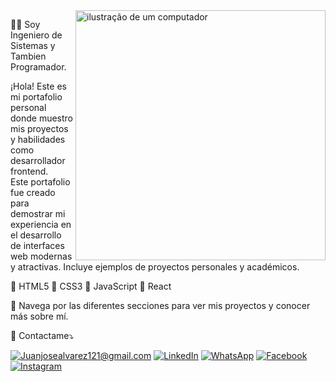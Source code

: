 <img src="https://raw.githubusercontent.com/MicaelliMedeiros/micaellimedeiros/master/image/computer-illustration.png" alt="ilustração de um computador" min-width="400px" max-width="400px" width="400px" align="right">

👩‍💻 Soy Ingeniero de Sistemas y Tambien Programador.

<p align="left"> 
  ¡Hola! Este es mi portafolio personal donde muestro mis proyectos y habilidades como desarrollador frontend.<br>
  Este portafolio fue creado para demostrar mi experiencia en el desarrollo de interfaces web modernas y atractivas. Incluye ejemplos de proyectos personales y académicos.
</p>

<p align="left">
  🦄 HTML5
  🦄 CSS3
  🦄 JavaScript
  🦄 React
</p>

<p align="left">
  💼 Navega por las diferentes secciones para ver mis proyectos y conocer más sobre mí.
</p>

<p align="left">
  💌 Contactame⤵️
</p>

<p align="left">
  <a href="" title="Juanjosealvarez121@gmail.com">
  <img src="https://img.shields.io/badge/-Gmail-FF0000?style=flat-square&labelColor=FF0000&logo=gmail&logoColor=white&link=Juanjosealvarez121@gmail.com" alt="Juanjosealvarez121@gmail.com"/></a>
  
  <a href="https://www.linkedin.com/in/juan-jose-carrasco-%C3%A1lvarez-64a88a20a?utm_source=share&utm_campaign=share_via&utm_content=profile&utm_medium=android_app" title="LinkedIn">
  <img src="https://img.shields.io/badge/-Linkedin-0e76a8?style=flat-square&logo=Linkedin&logoColor=white&link=LINK-DO-SEU-LINKEDIN" alt="LinkedIn"/></a>
 
  <a href="https://wa.me/+584245570542" title="WhatsApp">  
  <img src="https://img.shields.io/badge/-WhatsApp-25d366?style=flat-square&labelColor=25d366&logo=whatsapp&logoColor=white&link=https://wa.me/+584245570542" alt="WhatsApp"/></a>
  
  <a href="https://www.facebook.com/share/1XNqaaAA8F/" title="Facebook">
  <img src="https://img.shields.io/badge/-Facebook-3b5998?style=flat-square&labelColor=3b5998&logo=facebook&logoColor=white&link=LINK-DO-SEU-FACEBOOK" alt="Facebook"/></a>
  
  <a href="https://www.instagram.com/juan.carrasco1?igsh=NmxzNDM2ZHpuZXBm" title="Instagram">
  <img src="https://img.shields.io/badge/-Instagram-DF0174?style=flat-square&labelColor=DF0174&logo=instagram&logoColor=white&link=LINK-DO-SEU-INSTAGRAM" alt="Instagram"/></a>
  
</p>

